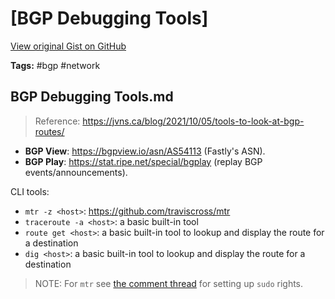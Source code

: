 # [BGP Debugging Tools] 

[View original Gist on GitHub](https://gist.github.com/Integralist/9b02493b0b2d54eeea0183c28edab2d1)

**Tags:** #bgp #network

## BGP Debugging Tools.md

> Reference: https://jvns.ca/blog/2021/10/05/tools-to-look-at-bgp-routes/

- **BGP View**: https://bgpview.io/asn/AS54113 (Fastly's ASN).
- **BGP Play**: https://stat.ripe.net/special/bgplay (replay BGP events/announcements).

CLI tools:

- `mtr -z <host>`: https://github.com/traviscross/mtr
- `traceroute -a <host>`: a basic built-in tool
- `route get <host>`: a basic built-in tool to lookup and display the route for a destination
- `dig <host>`: a basic built-in tool to lookup and display the route for a destination

> NOTE: For `mtr` see [the comment thread](https://github.com/traviscross/mtr/issues/387#issuecomment-942348598) for setting up `sudo` rights.

